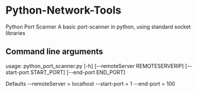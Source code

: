 # Python-Network-Tools
Python Port Scanner
  A basic port-scanner in python, using standard socket libraries

## Command line arguments
usage: python_port_scanner.py [-h] [--remoteServer REMOTESERVERIP] [--start-port START_PORT] [--end-port END_PORT]

Defaults
  --remoteServer = localhost
  --start-port = 1
  --end-port = 100